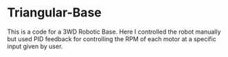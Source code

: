 # Triangular-Base
This is a code for a 3WD Robotic Base.
Here I controlled the robot manually but used PID feedback for controlling the RPM of each motor at a specific input given by user.
